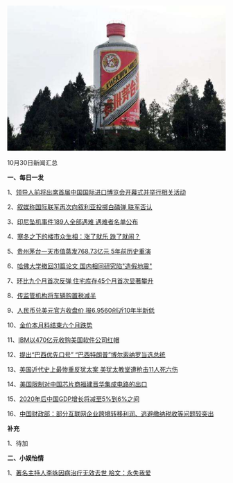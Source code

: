   ![10_02](.\10_30.jpg)

10月30日新闻汇总

**一、每日一发**

1、[领导人前将出席首届中国国际进口博览会开幕式并举行相关活动](http://paper.people.com.cn/rmrb/html/2018-10/30/nw.D110000renmrb_20181030_4-01.htm)

2、[叙媒称国际联军再次向叙利亚投掷白磷弹 联军否认](https://news.163.com/18/1030/02/DVB4VB690001875O.html)

3、[印尼坠机事件189人全部遇难 遇难者名单公布](https://news.163.com/18/1029/18/DVABVII40001875O.html)

4、[寒冬之下的楼市众生相：涨了就乐 跌了就闹？](https://news.163.com/18/1030/01/DVB1TD1S0001899N.html)

5、[贵州茅台一天市值蒸发768.73亿元 5年前历史重演](https://news.163.com/18/1029/19/DVADA6O40001875N.html)

6、[哈佛大学撤回31篇论文 国内相同研究陷"造假地震"](https://news.163.com/18/1029/12/DV9MLOK90001875N.html)

7、[环比九个月首次反弹 住宅库存45个月首次显著攀升 ](https://www.zaobao.com/finance/china/story20181030-903219)

8、[传监管机构将车辆购置税减半](https://www.zaobao.com/finance/china/story20181030-903221)

9、[人民币兑美元官方收盘价 报6.9560创近10年半新低](https://www.zaobao.com/finance/china/story20181030-903222)

10、[金价本月料结束六个月跌势](https://www.zaobao.com/finance/world/story20181029-902926)

11、[IBM以470亿元收购美国软件公司红帽](https://www.zaobao.com/finance/world/story20181030-903226)

12、[提出“巴西优先口号” “巴西特朗普”博尔索纳罗当选总统](https://www.zaobao.com/news/world/story20181030-903156)

13、[美国近代史上最惨重反犹太案 美犹太教堂遭枪击11人死六伤](https://www.zaobao.com/news/world/story20181029-902856)

14、[美国限制对中国芯片商福建晋华集成电路的出口](https://www.zaobao.com/realtime/china/story20181030-903245)

15、[2020年后中国GDP增长将减至5%到6%之间](https://www.zaobao.com/realtime/china/story20181029-903073)

16、[中国财政部：部分互联网企业跨境转移利润、逃避缴纳税收等问题较突出](https://www.zaobao.com/realtime/china/story20181029-903058)



**补充**

1、待加



**二、小娱怡情**

1、[著名主持人李咏因病治疗无效去世 哈文：永失我爱](http://tv.67.com/hyzx/2018/10/29/932404.html)